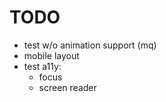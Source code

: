 # TODO

* test w/o animation support (mq)
* mobile layout
* test a11y: 
    * focus
    * screen reader
